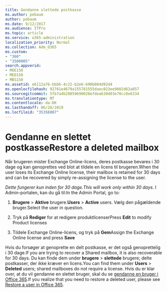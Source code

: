 ```yaml
---
title: Gendanne slettede postkasse
ms.author: pebaum
author: pebaum
ms.date: 9/12/2017
ms.audience: ITPro
ms.topic: article
ms.service: o365-administration
localization_priority: Normal
ms.collection: Adm_O365
ms.custom:
- "360"
- "3500005"
search.appverid:
- MOE150
- MED150
- MBS150
ms.assetid: e6112a76-bbb6-4c22-b2e6-690b004d92d4
ms.openlocfilehash: 92761e4679a155781555daec023ee9602d62a857
ms.sourcegitcommit: 5fb7a4b28859690020efdea630d03e70cc0e6334
ms.translationtype: MT
ms.contentlocale: da-DK
ms.lasthandoff: 06/28/2019
ms.locfileid: "35356087"
---
```

# <a name="restore-a-deleted-mailbox"></a><span data-ttu-id="1a98e-102">Gendanne en slettet postkasse</span><span class="sxs-lookup"><span data-stu-id="1a98e-102">Restore a deleted mailbox</span></span>

<span data-ttu-id="1a98e-103">Når brugeren mister Exchange Online-licens, deres postkasse bevares i 30 dage og kan genoprettes ved blot at tildele en licens til brugeren.</span><span class="sxs-lookup"><span data-stu-id="1a98e-103">When the user loses its Exchange Online license, their mailbox is retained for 30 days and can be recovered by simply re-assigning the license to the user.</span></span>
  
 <span data-ttu-id="1a98e-104">*Dette fungerer kun inden for 30 dage.*</span><span class="sxs-lookup"><span data-stu-id="1a98e-104">*This will work only within 30 days.*</span></span>  <span data-ttu-id="1a98e-105">I Admin-portalen, kan du gå til:</span><span class="sxs-lookup"><span data-stu-id="1a98e-105">In the Admin Portal, go to:</span></span>
  
1. <span data-ttu-id="1a98e-106">**Brugere** \> **Aktive** brugere.</span><span class="sxs-lookup"><span data-stu-id="1a98e-106">**Users** \> **Active** users.</span></span> <span data-ttu-id="1a98e-107">Vælg den pågældende bruger.</span><span class="sxs-lookup"><span data-stu-id="1a98e-107">Select the user in question.</span></span>

2. <span data-ttu-id="1a98e-108">Tryk på **Rediger** for at redigere produktlicenser</span><span class="sxs-lookup"><span data-stu-id="1a98e-108">Press **Edit** to modify Product licenses</span></span>

3. <span data-ttu-id="1a98e-109">Tildele Exchange Online-licens, og tryk på **Gem**</span><span class="sxs-lookup"><span data-stu-id="1a98e-109">Assign the Exchange Online license and press **Save**</span></span>

<span data-ttu-id="1a98e-110">Hvis du forsøger at genoprette en delt postkasse, er det også genoprettelig i 30 dage.</span><span class="sxs-lookup"><span data-stu-id="1a98e-110">If you are trying to recover a Shared mailbox, it is also recoverable for 30 days.</span></span> <span data-ttu-id="1a98e-111">Du kan finde dem under **brugere** \> **slettede** brugere; delte postkasser, der ikke kræver en licens.</span><span class="sxs-lookup"><span data-stu-id="1a98e-111">You can find them under **Users** \> **Deleted** users; shared mailboxes do not require a license.</span></span> <span data-ttu-id="1a98e-112">Hvis du er klar over, at du vil gendanne en slettet bruger, skal du se [gendanne en bruger i Office 365](https://docs.microsoft.com/en-us/office365/admin/add-users/restore-user).</span><span class="sxs-lookup"><span data-stu-id="1a98e-112">If you realize that you need to restore a deleted user, please see [Restore a user in Office 365](https://docs.microsoft.com/en-us/office365/admin/add-users/restore-user).</span></span>
  